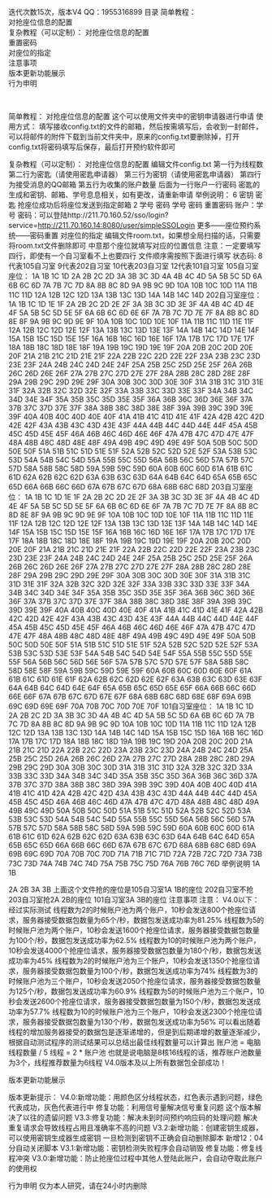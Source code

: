 迭代次数15次，版本V4 QQ：1955316899
目录
简单教程：	
对抢座位信息的配置	
复杂教程（可以定制）：	
对抢座位信息的配置	
重置密码	
对座位的指定	
注意事项	
版本更新功能展示	
行为申明	

 

简单教程：
对抢座位信息的配置
这个可以使用文件夹中的密钥申请器进行申请
使用方式：
填写接收config.txt的文件的邮箱，然后按需填写后，会收到一封邮件，可以将邮件的附件下载到当前文件夹中，原来的config.txt要删除掉，打开config.txt将密码填写后保存，最后打开预约软件即可

复杂教程（可以定制）：
对抢座位信息的配置
    编辑文件config.txt
    第一行为线程数
    第二行为密匙（请使用密匙申请器）
    第三行为密钥（请使用密匙申请器）
    第四行为接受消息的QQ邮箱
    第五行为收集的账户数量
后面为一行账户一行密码
密匙的生成和密钥、邮箱、学号息息相关，如有更改，请重新申请
举例说明：
6
密钥
密匙
抢座位成功后将座位发送到指定邮箱
2
学号
密码
学号
密码
重置密码
账户：学号
密码：可以登陆http://211.70.160.52/sso/login?service=http://211.70.160.14:8080/user/simpleSSOLogin
更多——座位预约系统——密码重置
对座位的指定
    编辑文件room.txt，如果想全局扫描的话，只需要将room.txt文件删除即可
    中意那个座位就填写对应的位置信息
注意：一定要填写四行，即使有一个自习室看不上也要四行
文件顺序需按照下面进行填写
状态码:
    8代表105自习室
    9代表202自习室
    10代表203自习室
    12代表101自习室
105自习室座位：
    1A 1B 1C 1D 2A 2B 2C 2D 3A 3B 3C 3D 4A 4B 4C 4D 5A 5B 5C 5D 6A 6B 6C 6D 7A 7B 7C 7D 8A 8B 8C 8D 9A 9B 9C 9D 10A 10B 10C 10D 11A 11B 11C 11D 12A 12B 12C 12D 13A 13B 13C 13D 14A 14B 14C 14D
202自习室座位：
    1A 1B 1C 1D 1E 1F 2A 2B 2C 2D 2E 2F 3A 3B 3C 3D 3E 3F 4A 4B 4C 4D 4E 4F 5A 5B 5C 5D 5E 5F 6A 6B 6C 6D 6E 6F 7A 7B 7C 7D 7E 7F 8A 8B 8C 8D 8E 8F 9A 9B 9C 9D 9E 9F 10A 10B 10C 10D 10E 10F 11A 11B 11C 11D 11E 11F 12A 12B 12C 12D 12E 12F 13A 13B 13C 13D 13E 13F 14A 14B 14C 14D 14E 14F 15A 15B 15C 15D 15E 15F 16A 16B 16C 16D 16E 16F 17A 17B 17C 17D 17E 17F 18A 18B 18C 18D 18E 18F 19A 19B 19C 19D 19E 19F 20A 20B 20C 20D 20E 20F 21A 21B 21C 21D 21E 21F 22A 22B 22C 22D 22E 22F 23A 23B 23C 23D 23E 23F 24A 24B 24C 24D 24E 24F 25A 25B 25C 25D 25E 25F 26A 26B 26C 26D 26E 26F 27A 27B 27C 27D 27E 27F 28A 28B 28C 28D 28E 28F 29A 29B 29C 29D 29E 29F 30A 30B 30C 30D 30E 30F 31A 31B 31C 31D 31E 31F 32A 32B 32C 32D 32E 32F 33A 33B 33C 33D 33E 33F 34A 34B 34C 34D 34E 34F 35A 35B 35C 35D 35E 35F 36A 36B 36C 36D 36E 36F 37A 37B 37C 37D 37E 37F 38A 38B 38C 38D 38E 38F 39A 39B 39C 39D 39E 39F 40A 40B 40C 40D 40E 40F 41A 41B 41C 41D 41E 41F 42A 42B 42C 42D 42E 42F 43A 43B 43C 43D 43E 43F 44A 44B 44C 44D 44E 44F 45A 45B 45C 45D 45E 45F 46A 46B 46C 46D 46E 46F 47A 47B 47C 47D 47E 47F 48A 48B 48C 48D 48E 48F 49A 49B 49C 49D 49E 49F 50A 50B 50C 50D 50E 50F 51A 51B 51C 51D 51E 51F 52A 52B 52C 52D 52E 52F 53A 53B 53C 53D 54A 54B 54C 54D 55A 55B 55C 55D 56A 56B 56C 56D 57A 57B 57C 57D 58A 58B 58C 58D 59A 59B 59C 59D 60A 60B 60C 60D 61A 61B 61C 61D 62A 62B 62C 62D 63A 63B 63C 63D 64A 64B 64C 64D 65A 65B 65C 65D 66A 66B 66C 66D 67A 67B 67C 67D 68A 68B 68C 68D
203自习室座位：
    1A 1B 1C 1D 1E 1F 2A 2B 2C 2D 2E 2F 3A 3B 3C 3D 3E 3F 4A 4B 4C 4D 4E 4F 5A 5B 5C 5D 5E 5F 6A 6B 6C 6D 6E 6F 7A 7B 7C 7D 7E 7F 8A 8B 8C 8D 8E 8F 9A 9B 9C 9D 9E 9F 10A 10B 10C 10D 10E 10F 11A 11B 11C 11D 11E 11F 12A 12B 12C 12D 12E 12F 13A 13B 13C 13D 13E 13F 14A 14B 14C 14D 14E 14F 15A 15B 15C 15D 15E 15F 16A 16B 16C 16D 16E 16F 17A 17B 17C 17D 17E 17F 18A 18B 18C 18D 18E 18F 19A 19B 19C 19D 19E 19F 20A 20B 20C 20D 20E 20F 21A 21B 21C 21D 21E 21F 22A 22B 22C 22D 22E 22F 23A 23B 23C 23D 23E 23F 24A 24B 24C 24D 24E 24F 25A 25B 25C 25D 25E 25F 26A 26B 26C 26D 26E 26F 27A 27B 27C 27D 27E 27F 28A 28B 28C 28D 28E 28F 29A 29B 29C 29D 29E 29F 30A 30B 30C 30D 30E 30F 31A 31B 31C 31D 31E 31F 32A 32B 32C 32D 32E 32F 33A 33B 33C 33D 33E 33F 34A 34B 34C 34D 34E 34F 35A 35B 35C 35D 35E 35F 36A 36B 36C 36D 36E 36F 37A 37B 37C 37D 37E 37F 38A 38B 38C 38D 38E 38F 39A 39B 39C 39D 39E 39F 40A 40B 40C 40D 40E 40F 41A 41B 41C 41D 41E 41F 42A 42B 42C 42D 42E 42F 43A 43B 43C 43D 43E 43F 44A 44B 44C 44D 44E 44F 45A 45B 45C 45D 45E 45F 46A 46B 46C 46D 46E 46F 47A 47B 47C 47D 47E 47F 48A 48B 48C 48D 48E 48F 49A 49B 49C 49D 49E 49F 50A 50B 50C 50D 50E 50F 51A 51B 51C 51D 51E 51F 52A 52B 52C 52D 52E 52F 53A 53B 53C 53D 53E 53F 54A 54B 54C 54D 54E 54F 55A 55B 55C 55D 55E 55F 56A 56B 56C 56D 56E 56F 57A 57B 57C 57D 57E 57F 58A 58B 58C 58D 58E 58F 59A 59B 59C 59D 59E 59F 60A 60B 60C 60D 60E 60F 61A 61B 61C 61D 61E 61F 62A 62B 62C 62D 62E 62F 63A 63B 63C 63D 63E 63F 64A 64B 64C 64D 64E 64F 65A 65B 65C 65D 65E 65F 66A 66B 66C 66D 66E 66F 67A 67B 67C 67D 67E 67F 68A 68B 68C 68D 68E 68F 69A 69B 69C 69D 69E 69F 70A 70B 70C 70D 70E 70F
101自习室座位：
1A 1B 1C 1D 2A 2B 2C 2D 3A 3B 3C 3D 4A 4B 4C 4D 5A 5B 5C 5D 6A 6B 6C 6D 7A 7B 7C 7D 8A 8B 8C 8D 9A 9B 9C 9D 10A 10B 10C 10D 11A 11B 11C 11D 12A 12B 12C 12D 13A 13B 13C 13D 14A 14B 14C 14D 15A 15B 15C 15D 16A 16B 16C 16D 17A 17B 17C 17D 18A 18B 18C 18D 19A 19B 19C 19D 20A 20B 20C 20D 21A 21B 21C 21D 22A 22B 22C 22D 23A 23B 23C 23D 24A 24B 24C 24D 25A 25B 25C 25D 26A 26B 26C 26D 27A 27B 27C 27D 28A 28B 28C 28D 29A 29B 29C 29D 30A 30B 30C 30D 31A 31B 31C 31D 32A 32B 32C 32D 33A 33B 33C 33D 34A 34B 34C 34D 35A 35B 35C 35D 36A 36B 36C 36D 37A 37B 37C 37D 38A 38B 38C 38D 39A 39B 39C 39D 40A 40B 40C 40D 41A 41B 41C 41D 42A 42B 42C 42D 43A 43B 43C 43D 44A 44B 44C 44D 45A 45B 45C 45D 46A 46B 46C 46D 47A 47B 47C 47D 48A 48B 48C 48D 49A 49B 49C 49D 50A 50B 50C 50D 51A 51B 51C 51D 52A 52B 52C 52D 53A 53B 53C 53D 54A 54B 54C 54D 55A 55B 55C 55D 56A 56B 56C 56D 57A 57B 57C 57D 58A 58B 58C 58D 59A 59B 59C 59D 60A 60B 60C 60D 61A 61B 61C 61D 62A 62B 62C 62D 63A 63B 63C 63D 64A 64B 64C 64D 65A 65B 65C 65D 66A 66B 66C 66D 67A 67B 67C 67D 68A 68B 68C 68D 69A 69B 69C 69D 70A 70B 70C 70D 71A 71B 71C 71D 72A 72B 72C 72D 73A 73B 73C 73D 74A 74B 74C 74D 75A 75B 75C 75D 76A 76B 76C 76D
举例说明
1A 1B

2A 2B
3A 3B
	上面这个文件抢的座位是105自习室1A 1B的座位
	202自习室不抢
203自习室抢2A 2B的座位
101自习室3A 3B的座位
注意事项
注意：
V4.0以下：
    经过实际测试
    线程数为2的时候账户池为两个账户，10秒会发送800个抢座位请求，服务器接受数据包数量为65个/秒，数据包发送成功率为81.25%
    线程数为5的时候账户池为两个账户，10秒会发送1600个抢座位请求，服务器接受数据包数量为100个/秒，数据包发送成功率为62.5%
线程数为10的时候账户池为两个账户，10秒会发送4000个抢座位请求，服务器接受数据包数量为180个/秒，数据包发送成功率为45%
线程数为2的时候账户池为三个账户，10秒会发送1350个抢座位请求，服务器接受数据包数量为100个/秒，数据包发送成功率为74%
线程数为3的时候账户池为三个账户，10秒会发送2050个抢座位请求，服务器接受数据包数量为125个/秒，数据包发送成功率为60.9%
    线程数为5的时候账户池为三个账户，10秒会发送2600个抢座位请求，服务器接受数据包数量为150个/秒，数据包发送成功率为57.7%
    线程数为10的时候账户池为三个账户，10秒会发送2300个抢座位请求，服务器接受数据包数量为130个/秒，数据包发送成功率为56%
    可以看出随着线程的增加服务器接受的数据包是逐渐递增的，但是到后期递增的数量逐渐减少，根据自动测试程序的测试结果可以总结出最佳线程数量可以计算出
    账户池 = 电脑线程数量 / 5
    线程 = 2 * 账户池
也就是说电脑是8核16线程的话，推荐账户池数量为3个，线程推荐数量为6线程
V4.0版本及以上所有数据包全部成功！

版本更新功能展示

版本更新提示：
	V4.0:新增功能：用颜色区分线程状态，红色表示遇到问题，绿色代表成功，灰色代表进行中
修复功能：利用信号量解决信号重复问题
				  这个版本解决了以往的遗留问题
V3.3:修复功能：解决未到时间预约响应码的处理问题
				   解决重复请求会导致线程占用且准确率不高的问题
	V3.2:新增功能：创建密钥生成器，可以使用密钥生成器生成密钥
				  一旦检测到密钥不正确会自动删除脚本
				  新增12：04分自动关闭脚本
    V3.1:新增功能：密钥检测失败程序会自动销毁
        修复功能：修复线程冲突
V3.0:新增功能：防止抢座位过程中其他人登陆此账户，会自动夺取此账户的使用权

行为申明
仅为本人研究，请在24小时内删除
